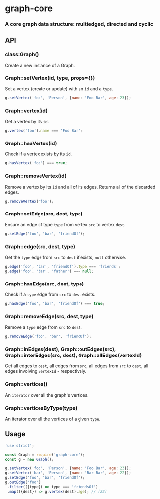 # graph-core
### A core graph data structure: multiedged, directed and cyclic

## API
### class:Graph()
Create a new instance of a Graph.

### Graph::setVertex(id, type, props={})
Set a vertex (create or update) with an `id` and a `type`.

```js
g.setVertex('foo', 'Person', {name: 'Foo Bar', age: 23});
```

### Graph::vertex(id)
Get a vertex by its `id`.

```js
g.vertex('foo').name === 'Foo Bar';
```

### Graph::hasVertex(id)
Check if a vertex exists by its `id`.

```js
g.hasVertex('foo') === true;
```

### Graph::removeVertex(id)
Remove a vertex by its `id` and all of its edges.
Returns all of the discarded edges.

```js
g.removeVertex('foo');
```

### Graph::setEdge(src, dest, type)
Ensure an edge of type `type` from vertex `src` to vertex `dest`.

```js
g.setEdge('foo', 'bar', 'friendOf');
```

### Graph::edge(src, dest, type)
Get the `type` edge from `src` to `dest` if exists, `null` otherwise.

```js
g.edge('foo', 'bar', 'friendOf').type === 'friends';
g.edge('foo', 'bar', 'father') === null;
```

### Graph::hasEdge(src, dest, type)
Check if a `type` edge from `src` to `dest` exists.

```js
g.hasEdge('foo', 'bar', 'friendOf') === true;
```

### Graph::removeEdge(src, dest, type)
Remove a `type` edge from `src` to `dest`.

```js
g.removeEdge('foo', 'bar', 'friendOf');
```

### Graph::inEdges(dest), Graph::outEdges(src), Graph::interEdges(src, dest), Graph::allEdges(vertexId)
Get all edges to `dest`, all edges from `src`, all edges from `src` to `dest`, all edges involving `vertexId` - respectively.

### Graph::vertices()
An `iterator` over all the graph's vertices.

### Graph::verticesByType(type)
An iterator over all the vertices of a given `type`.


## Usage
```js
'use strict';

const Graph = require('graph-core');
const g = new Graph();

g.setVertex('foo', 'Person', {name: 'Foo Bar', age: 23});
g.setVertex('bar', 'Person', {name: 'Bar Bar', age: 22});
g.setEdge('foo', 'bar', 'friendOf');
g.outEdge('foo')
 .filter(({type}) => type === 'friendsOf')
 .map(({dest}) => g.vertex(dest).age); // [22]
```
